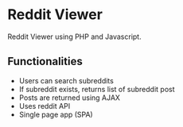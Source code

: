 # Reddit Viewer

Reddit Viewer using PHP and Javascript.

## Functionalities

* Users can search subreddits
* If subreddit exists, returns list of subreddit post
* Posts are returned using AJAX
* Uses reddit API
* Single page app (SPA)